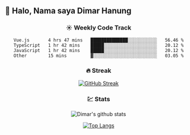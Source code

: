## 👋 Halo, Nama saya **Dimar Hanung**

<center>

### :sunny: Weekly Code Track
<!--START_SECTION:waka-->

```text
Vue.js       4 hrs 47 mins   ██████████████░░░░░░░░░░░   56.46 %
TypeScript   1 hr 42 mins    █████░░░░░░░░░░░░░░░░░░░░   20.12 %
JavaScript   1 hr 42 mins    █████░░░░░░░░░░░░░░░░░░░░   20.12 %
Other        15 mins         ▓░░░░░░░░░░░░░░░░░░░░░░░░   03.05 %
```

<!--END_SECTION:waka-->

### :fire: Streak

[![GitHub Streak](http://github-readme-streak-stats.herokuapp.com?user=dimar-hanung)](https://git.io/streak-stats)

### :chart: Stats

![Dimar's github stats](https://github-readme-stats.vercel.app/api?username=dimar-hanung&show_icons=true&theme=vue)

[![Top Langs](https://github-readme-stats.vercel.app/api/top-langs/?username=dimar-hanung)](#)

</center>
